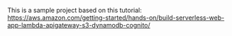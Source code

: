This is a sample project based on this tutorial: https://aws.amazon.com/getting-started/hands-on/build-serverless-web-app-lambda-apigateway-s3-dynamodb-cognito/